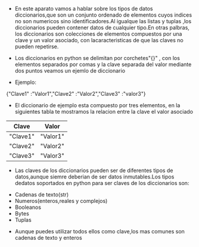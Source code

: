 - En este aparato vamos a hablar sobre los tipos de datos diccionarios,que son un conjunto ordenado de elementos cuyos indices no son numericos sino identificadores.Al igualque las listas y tuplas ,los diccionarios pueden contener datos de cualquier tipo.En otras palbras, los diccionarios son colecciones de elementos compuestos por una clave y un valor asociado, con lacaracteristicas de que las claves no pueden repetirse.

- Los diccionarios en python se delimitan por corchetes"{}" , con los elementos separados por comas y la clave separada del valor mediante dos puntos veamos un ejemlo de diccionario 

- Ejemplo:

{"Clave1" :"Valor1","Clave2" :"Valor2","Clave3" :"valor3"}

- El diccionario de ejemplo esta compuesto por tres elementos, en la siguientes tabla te mostramos la relacion entre la clave el valor asociado 

|Clave|Valor|
|------|--------|
|"Clave1"|"Valor1"|
|"Clave2"|"Valor2"|
|"Clave3"|"Valor3"|

- Las claves de los diccionarios pueden ser de diferentes tipos de datos,aunque siemre deberian de ser datos inmutables.Los tipos dedatos soportados en python para ser claves de los diccionarios son:

* Cadenas de texto(str)
* Numeros(enteros,reales y complejos)
* Booleanos
* Bytes
* Tuplas 

- Aunque puedes utilizar todos ellos como clave,los mas comunes son cadenas de texto y enteros 